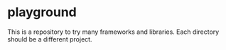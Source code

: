 # playground

This is a repository to try many frameworks and libraries.
Each directory should be a different project.